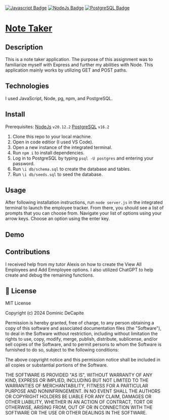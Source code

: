 [![Javascript Badge](https://img.shields.io/badge/JavaScript-F7DF1E?logo=javascript&logoColor=000&style=for-the-badge)]() [![NodeJs Badge](https://img.shields.io/badge/NodeJs-339933?logo=node.js&logoColor=FFF&style=for-the-badge)]()  [![PostgreSQL Badge](https://img.shields.io/badge/PostgreSQL-4169E1?logo=postgresql&logoColor=FFF&style=for-the-badge)]()

# [Note Taker](https://github.com/domdecap/employee-tracker)



## Description

This is a note taker application. The purpose of this assignment was to familiarize myself with Express and further my abilities with Node. This application mainly works by utilizing GET and POST paths.

## Technologies

I used JavaScript, Node, pg, npm, and PostgreSQL.

## Install

Prerequisites: [NodeJs](https://nodejs.org/en) ```v20.12.2```
[PostgreSQL](https://www.postgresql.org/) ```v16.2```

1. Clone this repo to your local machine.
2. Open in code editior (I used VS Code).
3. Open a new instance of the integrated terminal.
4. Run ```npm i``` to install dependencies.
5. Log in to PostgreSQL by typing ```psql -U postgres``` and entering your password.
6. Run ```\i db/schema.sql``` to create the database and tables.
7. Run ```\i db/seeds.sql``` to seed the database.

## Usage

After following installation instructions, run ```node server.js``` in the integrated terminal to launch the employee tracker. From there, you should see a list of prompts that you can choose from. Navigate your list of options using your arrow keys. Choose an option using the enter key. 

## Demo





## Contributions

I received help from my tutor Alexis on how to create the View All Employees and Add Emnployee options. I also utilized ChatGPT to help create and debug the remaining functions.

## 📜 License

MIT License

Copyright (c) 2024 Dominic DeCapite

Permission is hereby granted, free of charge, to any person obtaining a copy
of this software and associated documentation files (the "Software"), to deal
in the Software without restriction, including without limitation the rights
to use, copy, modify, merge, publish, distribute, sublicense, and/or sell
copies of the Software, and to permit persons to whom the Software is
furnished to do so, subject to the following conditions:

The above copyright notice and this permission notice shall be included in all
copies or substantial portions of the Software.

THE SOFTWARE IS PROVIDED "AS IS", WITHOUT WARRANTY OF ANY KIND, EXPRESS OR
IMPLIED, INCLUDING BUT NOT LIMITED TO THE WARRANTIES OF MERCHANTABILITY,
FITNESS FOR A PARTICULAR PURPOSE AND NONINFRINGEMENT. IN NO EVENT SHALL THE
AUTHORS OR COPYRIGHT HOLDERS BE LIABLE FOR ANY CLAIM, DAMAGES OR OTHER
LIABILITY, WHETHER IN AN ACTION OF CONTRACT, TORT OR OTHERWISE, ARISING FROM,
OUT OF OR IN CONNECTION WITH THE SOFTWARE OR THE USE OR OTHER DEALINGS IN THE
SOFTWARE.
